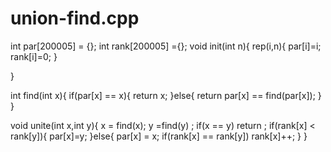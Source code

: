 # union-find.cpp
int par[200005] = {};
int rank[200005] ={};
void init(int n){
    rep(i,n){
        par[i]=i;
        rank[i]=0;
    }

}

int find(int x){
    if(par[x] == x){
        return x;
    }else{
        return par[x] == find(par[x]);
    }
}

void unite(int x,int y){
    x = find(x);
    y =find(y) ;
    if(x == y) return ;
    if(rank[x] < rank[y]){
        par[x]=y;
    }else{
        par[x] = x;
        if(rank[x] == rank[y]) rank[x]++;
    }
}
